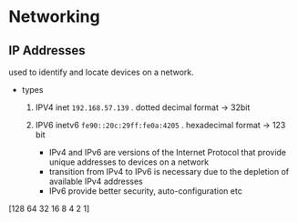 # Networking

## IP Addresses

used to identify and locate devices on a network.

* types
    1. IPV4
        inet `192.168.57.139` . dotted decimal format -> 32bit
    2. IPV6
        inetv6 `fe90::20c:29ff:fe0a:4205` . hexadecimal format -> 123 bit


        - IPv4 and IPv6 are versions of the Internet Protocol that provide unique addresses to devices on a network
        - transition from IPv4 to IPv6 is necessary due to the depletion of available IPv4 addresses
        - IPv6 provide better security, auto-configuration etc




[128    64     32   16   8   4   2   1] 